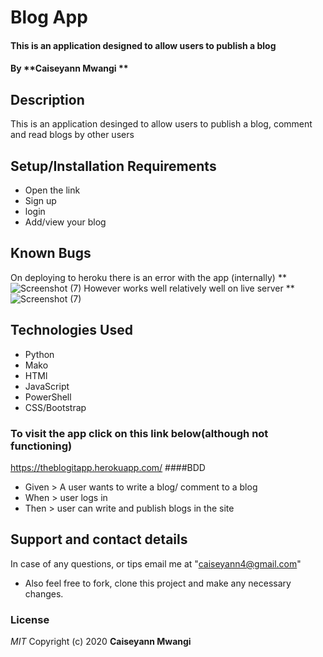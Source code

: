# Blog App

#### This is an application designed to allow users to publish a blog  
#### By **Caiseyann Mwangi **
## Description
This is an application desinged to allow users to publish a blog, comment and read blogs by other users 
## Setup/Installation Requirements
* Open the link 
* Sign up 
* login
* Add/view your blog
## Known Bugs
On deploying to heroku there is an error with the app (internally) 
**
![Screenshot (7)](https://user-images.githubusercontent.com/67676815/94560917-faf44200-026b-11eb-884c-1a4ab7a4eac2.png)
However works well relatively well on live server
**
![Screenshot (7)](https://user-images.githubusercontent.com/67676815/94560917-faf44200-026b-11eb-884c-1a4ab7a4eac2.png)
## Technologies Used
* Python
* Mako
* HTMl
* JavaScript
* PowerShell
* CSS/Bootstrap
### To visit the app click on this link below(although not functioning)
https://theblogitapp.herokuapp.com/
####BDD
* Given > A user wants to write a blog/ comment to a blog
* When  > user logs in 
* Then > user can write and publish blogs in the site
## Support and contact details
In case of any questions, or tips email me at "caiseyann4@gmail.com" 
* Also feel free to fork, clone this project and make any necessary changes.
### License
*MIT*
Copyright (c) 2020 **Caiseyann Mwangi**
  

